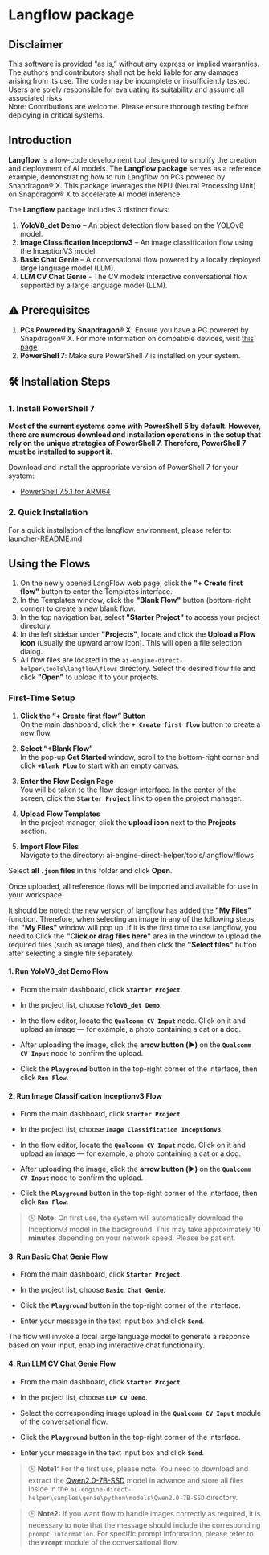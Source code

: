 # Langflow package

## Disclaimer
This software is provided “as is,” without any express or implied warranties. The authors and contributors shall not be held liable for any damages arising from its use. The code may be incomplete or insufficiently tested. Users are solely responsible for evaluating its suitability and assume all associated risks. <br>
Note: Contributions are welcome. Please ensure thorough testing before deploying in critical systems.

## Introduction 
**Langflow** is a low-code development tool designed to simplify the creation and deployment of AI models. The **Langflow package** serves as a reference example, demonstrating how to run Langflow on PCs powered by Snapdragon® X. This package leverages the NPU (Neural Processing Unit) on Snapdragon® X to accelerate AI model inference.

The **Langflow** package includes 3 distinct flows:

1. **YoloV8_det Demo** – An object detection flow based on the YOLOv8 model.
2. **Image Classification Inceptionv3** – An image classification flow using the InceptionV3 model.
3. **Basic Chat Genie** – A conversational flow powered by a locally deployed large language model (LLM).
4. **LLM CV Chat Genie** - The CV models interactive conversational flow supported by a large language model (LLM).

## ⚠️ Prerequisites


1. **PCs Powered by Snapdragon® X**: Ensure you have a PC powered by Snapdragon® X. For more information on compatible devices, visit [this page](https://www.qualcomm.com/snapdragon/laptops)
2. **PowerShell 7**: Make sure PowerShell 7 is installed on your system.


## 🛠️ Installation Steps 

### 1. Install PowerShell 7  
**Most of the current systems come with PowerShell 5 by default. However, there are numerous download and installation operations in the setup that rely on the unique strategies of PowerShell 7. Therefore, PowerShell 7 must be installed to support it.**

Download and install the appropriate version of PowerShell 7 for your system:  
- [PowerShell 7.5.1 for ARM64](https://github.com/PowerShell/PowerShell/releases/download/v7.5.1/PowerShell-7.5.1-win-arm64.msi) 


### 2.  Quick Installation
For a quick installation of the langflow environment, please refer to: [launcher-README.md](https://github.com/quic/ai-engine-direct-helper/blob/main/tools/launcher/README.md)

## Using the Flows  

1. On the newly opened LangFlow web page, click the **"+ Create first flow"** button to enter the Templates interface.  
2. In the Templates window, click the **"Blank Flow"** button (bottom-right corner) to create a new blank flow.  
3. In the top navigation bar, select **"Starter Project"** to access your project directory.  
4. In the left sidebar under **"Projects"**, locate and click the **Upload a Flow icon** (usually the upward arrow icon). This will open a file selection dialog.  
5. All flow files are located in the `ai-engine-direct-helper\tools\langflow\flows` directory. Select the desired flow file and click **"Open"** to upload it to your projects.  

### First-Time Setup
1. **Click the “+ Create first flow” Button**  
   On the main dashboard, click the **`+ Create first flow`** button to create a new flow.

2. **Select “+Blank Flow”**  
   In the pop-up **Get Started** window, scroll to the bottom-right corner and click **`+Blank Flow`** to start with an empty canvas.

3. **Enter the Flow Design Page**  
   You will be taken to the flow design interface. In the center of the screen, click the **`Starter Project`** link to open the project manager.

4. **Upload Flow Templates**  
   In the project manager, click the **upload icon** next to the **Projects** section.

5. **Import Flow Files**  
   Navigate to the directory:
      ai-engine-direct-helper/tools/langflow/flows

  Select **all `.json` files** in this folder and click **Open**.

Once uploaded, all reference flows will be imported and available for use in your workspace.

It should be noted: the new version of langflow has added the **"My Files"** function. Therefore, when selecting an image in any of the following steps, the **"My Files"** window will pop up. If it is the first time to use langflow, you need to Click the **"Click or drag files here"** area in the window to upload the required files (such as image files), and then click the **"Select files"** button after selecting a single file separately.

#### 1. Run **YoloV8_det Demo** Flow 
-  From the main dashboard, click **`Starter Project`**.

- In the project list, choose **`YoloV8_det Demo`**.

- In the flow editor, locate the **`Qualcomm CV Input`** node. Click on it and upload an image — for example, a photo containing a cat or a dog.

- After uploading the image, click the **arrow button (▶️)** on the **`Qualcomm CV Input`** node to confirm the upload.

- Click the **`Playground`** button in the top-right corner of the interface, then click **`Run Flow`**.

#### 2. Run **Image Classification Inceptionv3** Flow 
- From the main dashboard, click **`Starter Project`**.

- In the project list, choose **`Image Classification Inceptionv3`**.

- In the flow editor, locate the **`Qualcomm CV Input`** node. Click on it and upload an image — for example, a photo containing a cat or a dog.

- After uploading the image, click the **arrow button (▶️)** on the **`Qualcomm CV Input`** node to confirm the upload.

- Click the **`Playground`** button in the top-right corner of the interface, then click **`Run Flow`**.

> 🕒 **Note:** On first use, the system will automatically download the Inceptionv3 model in the background. This may take approximately **10 minutes** depending on your network speed. Please be patient.


#### 3. Run **Basic Chat Genie** Flow
-  From the main dashboard, click **`Starter Project`**.

-  In the project list, choose **`Basic Chat Genie`**.

-  Click the **`Playground`** button in the top-right corner of the interface.

-  Enter your message in the text input box and click **`Send`**.

The flow will invoke a local large language model to generate a response based on your input, enabling interactive chat functionality.

#### 4. Run **LLM CV Chat Genie** Flow
-  From the main dashboard, click **`Starter Project`**.

-  In the project list, choose **`LLM CV Demo`**.

-  Select the corresponding image upload in the **`Qualcomm CV Input`** module of the conversational flow.

-  Click the **`Playground`** button in the top-right corner of the interface.

-  Enter your message in the text input box and click **`Send`**.

> 🕒 **Note1:** For the first use, please note: You need to download and extract the [Qwen2.0-7B-SSD](https://www.aidevhome.com/data/adh2/models/8380/qwen2_7b_ssd.zip) model in advance and store all files inside in the `ai-engine-direct-helper\samples\genie\python\models\Qwen2.0-7B-SSD` directory.

> 🕒 **Note2:** If you want flow to handle images correctly as required, it is necessary to note that the message should include the corresponding `prompt information`. For specific prompt information, please refer to the **`Prompt`** module of the conversational flow.
